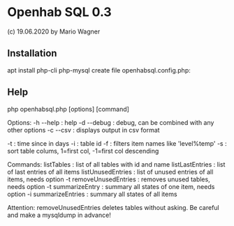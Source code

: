 
  Openhab SQL 0.3
  ===============
  (c) 19.06.2020 by Mario Wagner

Installation
------------
apt install php-cli php-mysql
create file openhabsql.config.php:
<?php

  $database['username']='username';
  $database['password']='password';
  $database['host']='localhost';
  $database['database']='openhab';

?>


Help
----

php openhabsql.php [options] [command]

Options:
-h --help           : help
-d --debug          : debug, can be combined with any other options
-c --csv            : displays output in csv format

-t <days>           : time since in days
-i <id>             : table id
-f <filter>         : filters item names like 'level%temp'
-s <column>         : sort table colums, 1=first col, -1=first col descending

Commands:
listTables          : list of all tables with id and name
listLastEntries     : list of last entries of all items
listUnusedEntries   : list of unused entries of all items, needs option -t
removeUnusedEntries : removes unused tables, needs option -t
summarizeEntry      : summary all states of one item, needs option -i
summarizeEntries    : summary all states of all items

Attention: removeUnusedEntries deletes tables without asking. 
           Be careful and make a mysqldump in advance!

